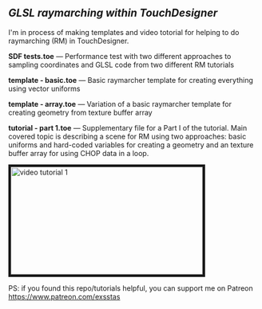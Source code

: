 *GLSL raymarching within TouchDesigner*
------

I'm in process of making templates and video totorial for helping to do raymarching (RM) in TouchDesigner.

**SDF tests.toe** — Performance test with two different approaches to sampling coordinates and GLSL code from two different RM tutorials

**template - basic.toe** — Basic raymarcher template for creating everything using vector uniforms

**template - array.toe** — Variation of a basic raymarcher template for creating geometry from texture buffer array

**tutorial - part 1.toe** — Supplementary file for a Part I of the tutorial. Main covered topic is describing a scene for RM using two approaches: basic uniforms and hard-coded variables for creating a geometry and an texture buffer array for using CHOP data in a loop.

<a href="http://www.youtube.com/watch?feature=player_embedded&v=wpn5LDbvcBU" target="_blank"><img src="http://img.youtube.com/vi/wpn5LDbvcBU/0.jpg" alt="video tutorial 1" width="384" height="216" border="5" /></a>


PS: if you found this repo/tutorials helpful, you can support me on Patreon https://www.patreon.com/exsstas
